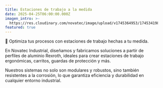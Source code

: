 ```yaml
---
title: Estaciones de trabajo a la medida
date: 2025-04-25T06:00:00.000Z
imagen_intro: >-
  https://res.cloudinary.com/novatec/image/upload/v1745364953/1745341982751_zp64e3.jpg
featured: true
---
```


🔧 Optimiza tus procesos con estaciones de trabajo hechas a tu medida.

En Novatec Industrial, diseñamos y fabricamos soluciones a partir de perfiles de aluminio Rexroth, ideales para crear estaciones de trabajo ergonómicas, carritos, guardas de protección y más.

Nuestros sistemas no solo son modulares y robustos, sino también resistentes a la corrosión, lo que garantiza eficiencia y durabilidad en cualquier entorno industrial.
